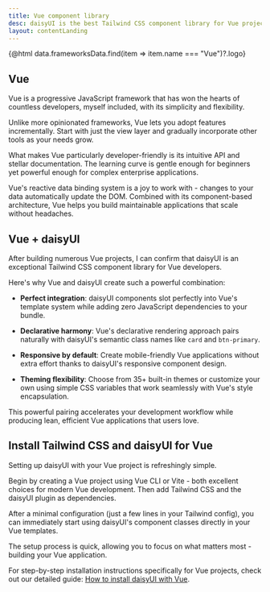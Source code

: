 ```yaml
---
title: Vue component library
desc: daisyUI is the best Tailwind CSS component library for Vue projects
layout: contentLanding
---
```


<script>
  import Translate from "$components/Translate.svelte"
  export let data
</script>

<div class="mx-auto max-w-4xl py-12 p-6 from-base-300 rounded-box outline-base-content/5 mt-12 mb-6 items-center justify-center gap-8 bg-linear-to-b bg-center outline-2 outline-offset-6">
<div class="max-w-64 w-full [&>svg]:w-full [&>svg]:h-auto mx-auto">
{@html data.frameworksData.find(item => item.name === "Vue")?.logo}
</div>
</div>

## Vue

Vue is a progressive JavaScript framework that has won the hearts of countless developers, myself included, with its simplicity and flexibility.

Unlike more opinionated frameworks, Vue lets you adopt features incrementally. Start with just the view layer and gradually incorporate other tools as your needs grow.

What makes Vue particularly developer-friendly is its intuitive API and stellar documentation. The learning curve is gentle enough for beginners yet powerful enough for complex enterprise applications.

Vue's reactive data binding system is a joy to work with - changes to your data automatically update the DOM. Combined with its component-based architecture, Vue helps you build maintainable applications that scale without headaches.

## Vue + daisyUI

After building numerous Vue projects, I can confirm that daisyUI is an exceptional Tailwind CSS component library for Vue developers.

Here's why Vue and daisyUI create such a powerful combination:

- **Perfect integration**: daisyUI components slot perfectly into Vue's template system while adding zero JavaScript dependencies to your bundle.

- **Declarative harmony**: Vue's declarative rendering approach pairs naturally with daisyUI's semantic class names like `card` and `btn-primary`.

- **Responsive by default**: Create mobile-friendly Vue applications without extra effort thanks to daisyUI's responsive component design.

- **Theming flexibility**: Choose from 35+ built-in themes or customize your own using simple CSS variables that work seamlessly with Vue's style encapsulation.

This powerful pairing accelerates your development workflow while producing lean, efficient Vue applications that users love.

## Install Tailwind CSS and daisyUI for Vue

Setting up daisyUI with your Vue project is refreshingly simple.

Begin by creating a Vue project using Vue CLI or Vite - both excellent choices for modern Vue development. Then add Tailwind CSS and the daisyUI plugin as dependencies.

After a minimal configuration (just a few lines in your Tailwind config), you can immediately start using daisyUI's component classes directly in your Vue templates.

The setup process is quick, allowing you to focus on what matters most - building your Vue application.

For step-by-step installation instructions specifically for Vue projects, check out our detailed guide: [How to install daisyUI with Vue](/docs/install/vue/).
